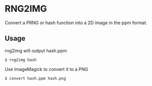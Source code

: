 RNG2IMG
=======

Convert a PRNG or hash function into a 2D image in the ppm format.

Usage
-----

rng2img will output hash.ppm

```
$ rng2img hash
```

Use ImageMagick to convert it to a PNG

```
$ convert hash.ppm hash.png
```

